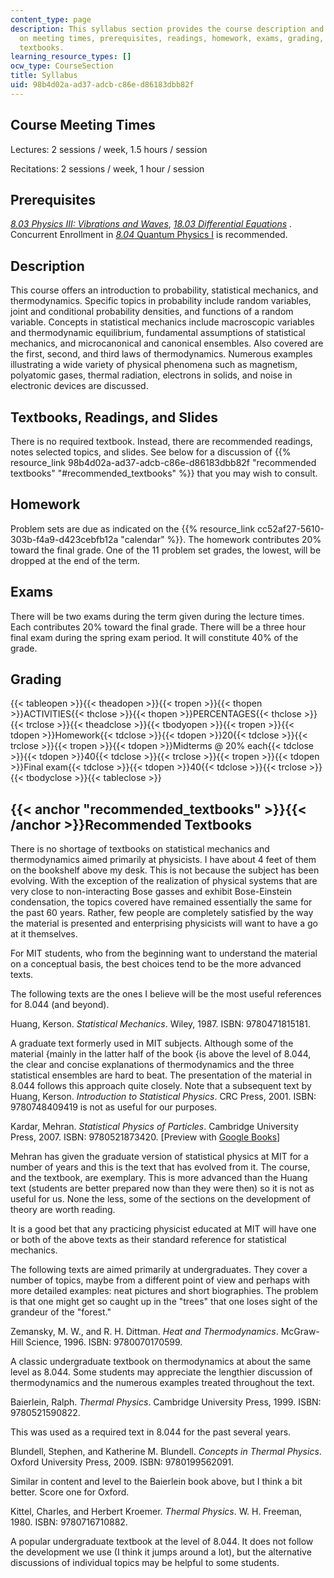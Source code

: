 ```yaml
---
content_type: page
description: This syllabus section provides the course description and information
  on meeting times, prerequisites, readings, homework, exams, grading, and recommended
  textbooks.
learning_resource_types: []
ocw_type: CourseSection
title: Syllabus
uid: 98b4d02a-ad37-adcb-c86e-d86183dbb82f
---
```

## Course Meeting Times

Lectures: 2 sessions / week, 1.5 hours / session

Recitations: 2 sessions / week, 1 hour / session

## Prerequisites

[_8.03 Physics III: Vibrations and Waves_](/courses/8-03sc-physics-iii-vibrations-and-waves-fall-2016), [_18.03 Differential Equations_](/courses/18-03sc-differential-equations-fall-2011) . Concurrent Enrollment in [_8.04_ Quantum Physics I](/courses/8-04-quantum-physics-i-spring-2016) is recommended.

## Description

This course offers an introduction to probability, statistical mechanics, and thermodynamics. Specific topics in probability include random variables, joint and conditional probability densities, and functions of a random variable. Concepts in statistical mechanics include macroscopic variables and thermodynamic equilibrium, fundamental assumptions of statistical mechanics, and microcanonical and canonical ensembles. Also covered are the first, second, and third laws of thermodynamics. Numerous examples illustrating a wide variety of physical phenomena such as magnetism, polyatomic gases, thermal radiation, electrons in solids, and noise in electronic devices are discussed.

## Textbooks, Readings, and Slides

There is no required textbook. Instead, there are recommended readings, notes selected topics, and slides. See below for a discussion of {{% resource_link 98b4d02a-ad37-adcb-c86e-d86183dbb82f "recommended textbooks" "#recommended_textbooks" %}} that you may wish to consult.

## Homework

Problem sets are due as indicated on the {{% resource_link cc52af27-5610-303b-f4a9-d423cebfb12a "calendar" %}}. The homework contributes 20% toward the final grade. One of the 11 problem set grades, the lowest, will be dropped at the end of the term.

## Exams

There will be two exams during the term given during the lecture times. Each contributes 20% toward the final grade. There will be a three hour final exam during the spring exam period. It will constitute 40% of the grade.

## Grading

{{< tableopen >}}{{< theadopen >}}{{< tropen >}}{{< thopen >}}ACTIVITIES{{< thclose >}}{{< thopen >}}PERCENTAGES{{< thclose >}}{{< trclose >}}{{< theadclose >}}{{< tbodyopen >}}{{< tropen >}}{{< tdopen >}}Homework{{< tdclose >}}{{< tdopen >}}20{{< tdclose >}}{{< trclose >}}{{< tropen >}}{{< tdopen >}}Midterms @ 20% each{{< tdclose >}}{{< tdopen >}}40{{< tdclose >}}{{< trclose >}}{{< tropen >}}{{< tdopen >}}Final exam{{< tdclose >}}{{< tdopen >}}40{{< tdclose >}}{{< trclose >}}{{< tbodyclose >}}{{< tableclose >}}

## {{< anchor "recommended_textbooks" >}}{{< /anchor >}}Recommended Textbooks

There is no shortage of textbooks on statistical mechanics and thermodynamics aimed primarily at physicists. I have about 4 feet of them on the bookshelf above my desk. This is not because the subject has been evolving. With the exception of the realization of physical systems that are very close to non-interacting Bose gasses and exhibit Bose-Einstein condensation, the topics covered have remained essentially the same for the past 60 years. Rather, few people are completely satisfied by the way the material is presented and enterprising physicists will want to have a go at it themselves.

For MIT students, who from the beginning want to understand the material on a conceptual basis, the best choices tend to be the more advanced texts.

The following texts are the ones I believe will be the most useful references for 8.044 (and beyond).

Huang, Kerson. _Statistical Mechanics_. Wiley, 1987. ISBN: 9780471815181.

A graduate text formerly used in MIT subjects. Although some of the material {mainly in the latter half of the book {is above the level of 8.044, the clear and concise explanations of thermodynamics and the three statistical ensembles are hard to beat. The presentation of the material in 8.044 follows this approach quite closely. Note that a subsequent text by Huang, Kerson. _Introduction to Statistical Physics_. CRC Press, 2001. ISBN: 9780748409419 is not as useful for our purposes.

Kardar, Mehran. _Statistical Physics of Particles_. Cambridge University Press, 2007. ISBN: 9780521873420. \[Preview with [Google Books](http://books.google.com/books?id=1WlFhiz5UjwC&pg=PAfrontcover)\]

Mehran has given the graduate version of statistical physics at MIT for a number of years and this is the text that has evolved from it. The course, and the textbook, are exemplary. This is more advanced than the Huang text (students are better prepared now than they were then) so it is not as useful for us. None the less, some of the sections on the development of theory are worth reading.

It is a good bet that any practicing physicist educated at MIT will have one or both of the above texts as their standard reference for statistical mechanics.

The following texts are aimed primarily at undergraduates. They cover a number of topics, maybe from a different point of view and perhaps with more detailed examples: neat pictures and short biographies. The problem is that one might get so caught up in the "trees" that one loses sight of the grandeur of the "forest."

Zemansky, M. W., and R. H. Dittman. _Heat and Thermodynamics_. McGraw-Hill Science, 1996. ISBN: 9780070170599.

A classic undergraduate textbook on thermodynamics at about the same level as 8.044. Some students may appreciate the lengthier discussion of thermodynamics and the numerous examples treated throughout the text.

Baierlein, Ralph. _Thermal Physics_. Cambridge University Press, 1999. ISBN: 9780521590822.

This was used as a required text in 8.044 for the past several years.

Blundell, Stephen, and Katherine M. Blundell. _Concepts in Thermal Physics_. Oxford University Press, 2009. ISBN: 9780199562091.

Similar in content and level to the Baierlein book above, but I think a bit better. Score one for Oxford.

Kittel, Charles, and Herbert Kroemer. _Thermal Physics_. W. H. Freeman, 1980. ISBN: 9780716710882.

A popular undergraduate textbook at the level of 8.044. It does not follow the development we use (I think it jumps around a lot), but the alternative discussions of individual topics may be helpful to some students.